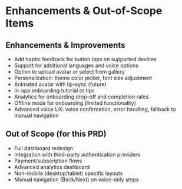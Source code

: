 # Enhancements & Out-of-Scope Items

## Enhancements & Improvements
- Add haptic feedback for button taps on supported devices
- Support for additional languages and voice options
- Option to upload avatar or select from gallery
- Personalization: theme color picker, font size adjustment
- Animated avatar with lip-sync (future)
- In-app onboarding tutorial or tips
- Analytics for onboarding drop-off and completion rates
- Offline mode for onboarding (limited functionality)
- Advanced voice UX: voice confirmation, error handling, fallback to manual navigation

## Out of Scope (for this PRD)
- Full dashboard redesign
- Integration with third-party authentication providers
- Payment/subscription flows
- Advanced analytics dashboard
- Non-mobile (desktop/tablet) specific layouts
- Manual navigation (Back/Next) on voice-only steps 
